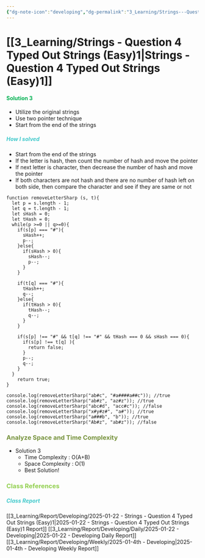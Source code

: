 ```yaml
---
{"dg-note-icon":"developing","dg-permalink":"3_Learning/Strings---Question-4-Typed-Out-Strings-(Easy)1","created-date":"2025-01-22 9:34:13 am","date":"2025-01-22","type":"developing","tags":["developing"],"aliases":null,"name":"Strings - Question 4 Typed Out Strings (Easy)","courseName":"Master the Coding Interview Big Tech (FAANG) Interviews","dg-publish":true,"permalink":"/3_Learning/Strings---Question-4-Typed-Out-Strings-(Easy)1/","dgPassFrontmatter":true,"noteIcon":"developing"}
---
```



# [[3_Learning/Strings - Question 4 Typed Out Strings (Easy)1\|Strings - Question 4 Typed Out Strings (Easy)1]]

#### <font color="#00b050">Solution 3</font>
- Utilize the original strings
- Use two pointer technique
- Start from the end of the strings
##### <font color="#41c9cb">How I solved</font>
- Start from the end of the strings
- If the letter is hash, then count the number of hash and move the pointer
- If next letter is character, then decrease the number of hash and move the pointer
- If both characters are not hash and there are no number of hash left on both side, then compare the character and see if they are same or not

```run-js
function removeLetterSharp (s, t){
  let p = s.length - 1;
  let q = t.length - 1;
  let sHash = 0;
  let tHash = 0;
  while(p >=0 || q>=0){
    if(s[p] === "#"){
      sHash++;
      p--;
    }else{
      if(sHash > 0){
        sHash--;
        p--;
      }
    }

    if(t[q] === "#"){
      tHash++;
      q--;
    }else{
      if(tHash > 0){
        tHash--;
        q--;
      }
    }

    if(s[p] !== "#" && t[q] !== "#" && tHash === 0 && sHash === 0){
      if(s[p] !== t[q] ){
        return false;
      }
      p--;
      q--;
    }
  }
    return true;
}

console.log(removeLetterSharp("ab#c", "#a####a##c")); //true
console.log(removeLetterSharp("ab#z", "az#z")); //true
console.log(removeLetterSharp("abc#d", "acc#c")); //false
console.log(removeLetterSharp("x#y#z#", "a#")); //true
console.log(removeLetterSharp("a###b", "b")); //true
console.log(removeLetterSharp("Ab#z", "ab#z")); //false
```

### <font color="#76923c">Analyze Space and Time Complexity</font>
- Solution 3
	- Time Complexity : O(A+B)
	- Space Complexity : O(1)
	- Best Solution!




















### <font color="#92d050">Class References</font>
##### <font color="#41c9cb">Class Report</font>
[[3_Learning/Report/Developing/2025-01-22 - Strings - Question 4 Typed Out Strings (Easy)1\|2025-01-22 - Strings - Question 4 Typed Out Strings (Easy)1 Report]]
[[3_Learning/Report/Developing/Daily/2025-01-22 - Developing\|2025-01-22 - Developing Daily Report]]
[[3_Learning/Report/Developing/Weekly/2025-01-4th - Developing\|2025-01-4th - Developing Weekly Report]]





